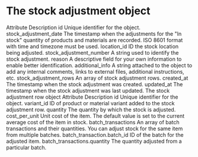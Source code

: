 # The stock adjustment object

Attribute Description id Unique identifier for the object. stock_adjustment_date The
timestamp when the adjustments for the "In stock" quantity of products and materials are
recorded. ISO 8601 format with time and timezone must be used. location_id ID the stock
location being adjusted. stock_adjustment_number A string used to identify the stock
adjustment. reason A descriptive field for your own information to enable better
identification. additional_info A string attached to the object to add any internal
comments, links to external files, additional instructions, etc. stock_adjustment_rows
An array of stock adjustment rows. created_at The timestamp when the stock adjustment
was created. updated_at The timestamp when the stock adjustment was last updated. The
stock adjustment row object Attribute Description id Unique identifier for the object.
variant_id ID of product or material variant added to the stock adjustment row. quantity
The quantity by which the stock is adjusted. cost_per_unit Unit cost of the item. The
default value is set to the current average cost of the item in stock.
batch_transactions An array of batch transactions and their quantities. You can adjust
stock for the same item from multiple batches. batch_transaction.batch_id ID of the
batch for the adjusted item. batch_transactions.quantity The quantity adjusted from a
particular batch.
